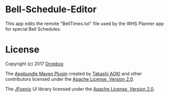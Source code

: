 # Bell-Schedule-Editor
This app edits the remote "BellTimes.txt" file used by the WHS Planner app for special Bell Schedules.

# License

Copyright (c) 2017 [Dropbox][dropbox]

The [Appbundle Maven Plugin][appbundle-plugin] created by [Takashi AOKI][tak.sh] and other contributors licensed under the [Apache License, Version 2.0][apache-license-2.0].

The [JFoenix][jfoenix] UI library licensed under the [Apache License, Version 2.0][apache-license-2.0].

[apache-license-2.0]: http://www.apache.org/licenses/LICENSE-2.0.html
[appbundle-plugin]:https://github.com/federkasten/appbundle-maven-plugin
[jfoenix]:http://www.jfoenix.com/
[dropbox]:https://www.dropbox.com/developers
[tak.sh]: https://tak.sh
